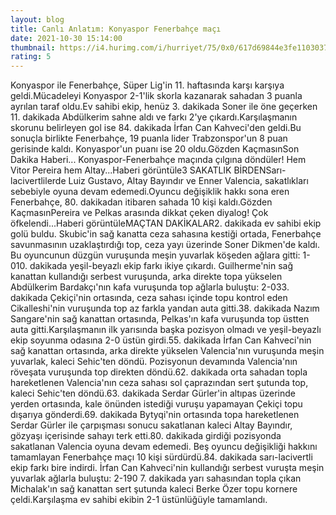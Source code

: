 ```yaml
--- 
layout: blog
title: Canlı Anlatım: Konyaspor Fenerbahçe maçı
date: 2021-10-30 15:14:00
thumbnail: https://i4.hurimg.com/i/hurriyet/75/0x0/617d69844e3fe1103037e875.jpg
rating: 5
---
```

Konyaspor ile Fenerbahçe, Süper Lig'in 11. haftasında karşı karşıya geldi.Mücadeleyi Konyaspor 2-1'lik skorla kazanarak sahadan 3 puanla ayrılan taraf oldu.Ev sahibi ekip, henüz 3. dakikada Soner ile öne geçerken 11. dakikada Abdülkerim sahne aldı ve farkı 2'ye çıkardı.Karşılaşmanın skorunu belirleyen gol ise 84. dakikada İrfan Can Kahveci'den geldi.Bu sonuçla birlikte Fenerbahçe, 19 puanla lider Trabzonspor'un 8 puan gerisinde kaldı. Konyaspor'un puanı ise 20 oldu.Gözden KaçmasınSon Dakika Haberi... Konyaspor-Fenerbahçe maçında çılgına döndüler! Hem Vitor Pereira hem Altay...Haberi görüntüle3 SAKATLIK BİRDENSarı-lacivertlilerde Luiz Gustavo, Altay Bayındır ve Enner Valencia, sakatlıkları sebebiyle oyuna devam edemedi.Oyuncu değişiklik hakkı sona eren Fenerbahçe, 80. dakikadan itibaren sahada 10 kişi kaldı.Gözden KaçmasınPereira ve Pelkas arasında dikkat çeken diyalog! Çok öfkelendi...Haberi görüntüleMAÇTAN DAKİKALAR2. dakikada ev sahibi ekip golü buldu. Skubic'in sağ kanatta ceza sahasına kestiği ortada, Fenerbahçe savunmasının uzaklaştırdığı top, ceza yayı üzerinde Soner Dikmen'de kaldı. Bu oyuncunun düzgün vuruşunda meşin yuvarlak köşeden ağlara gitti: 1-010. dakikada yeşil-beyazlı ekip farkı ikiye çıkardı. Guilherme'nin sağ kanattan kullandığı serbest vuruşunda, arka direkte topa yükselen Abdülkerim Bardakçı'nın kafa vuruşunda top ağlarla buluştu: 2-033. dakikada Çekiçi'nin ortasında, ceza sahası içinde topu kontrol eden Cikalleshi'nin vuruşunda top az farkla yandan auta gitti.38. dakikada Nazım Sangare'nin sağ kanattan ortasında, Pelkas'ın kafa vuruşunda top üstten auta gitti.Karşılaşmanın ilk yarısında başka pozisyon olmadı ve yeşil-beyazlı ekip soyunma odasına 2-0 üstün girdi.55. dakikada İrfan Can Kahveci'nin sağ kanattan ortasında, arka direkte yükselen Valencia'nın vuruşunda meşin yuvarlak, kaleci Sehic'ten döndü. Pozisyonun devamında Valencia'nın röveşata vuruşunda top direkten döndü.62. dakikada orta sahadan topla hareketlenen Valencia'nın ceza sahası sol çaprazından sert şutunda top, kaleci Sehic'ten döndü.63. dakikada Serdar Gürler'in altıpas üzerinde yerden ortasında, kale önünden istediği vuruşu yapamayan Çekiçi topu dışarıya gönderdi.69. dakikada Bytyqi'nin ortasında topa hareketlenen Serdar Gürler ile çarpışması sonucu sakatlanan kaleci Altay Bayındır, gözyaşı içerisinde sahayı terk etti.80. dakikada girdiği pozisyonda sakatlanan Valencia oyuna devam edemedi. Beş oyuncu değişikliği hakkını tamamlayan Fenerbahçe maçı 10 kişi sürdürdü.84. dakikada sarı-lacivertli ekip farkı bire indirdi. İrfan Can Kahveci'nin kullandığı serbest vuruşta meşin yuvarlak ağlarla buluştu: 2-190 7. dakikada yarı sahasından topla çıkan Michalak'ın sağ kanattan sert şutunda kaleci Berke Özer topu kornere çeldi.Karşılaşma ev sahibi ekibin 2-1 üstünlüğüyle tamamlandı.